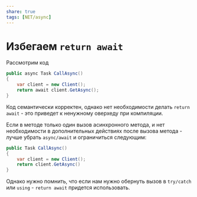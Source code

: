 ```yaml
---
share: true
tags: [NET/async]
---
```

# Избегаем `return await`
Рассмотрим код
```csharp
public async Task CallAsync()
{
	var client = new Client();
	return await client.GetAsync();
}
```
Код семантически корректен, однако нет необходимости делать `return await` - это приведет к ненужному оверхеду при компиляции.

Если в методе только один вызов асинхронного метода, и нет необходимости в дополнительных действиях после вызова метода - лучше убрать `async/await` и ограничиться следующим:
```csharp
public Task CallAsync()
{
	var client = new Client();
	return client.GetAsync()
}
```
Однако нужно помнить, что если нам нужно обернуть вызов в `try/catch` или `using` - `return await` придется использовать.
